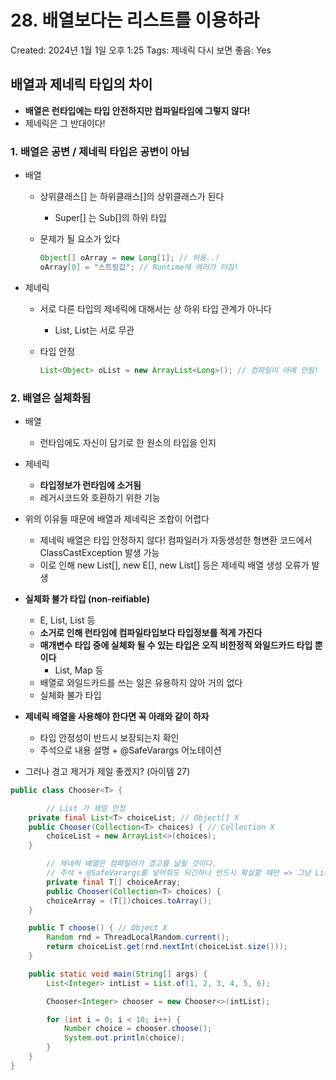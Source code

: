 # 28. 배열보다는 리스트를 이용하라

Created: 2024년 1월 1일 오후 1:25
Tags: 제네릭
다시 보면 좋음: Yes

## 배열과 제네릭 타입의 차이

- **배열은 런타입에는 타입 안전하지만 컴파일타임에 그렇지 않다!**
- 제네릭은 그 반대이다!

### 1. 배열은 공변 / 제네릭 타입은 공변이 아님

- 배열
    - 상위클래스[] 는 하위클래스[]의 상위클래스가 된다
        - Super[] 는 Sub[]의 하위 타입
    - 문제가 될 요소가 있다
        
        ```java
        Object[] oArray = new Long[1]; // 허용..!
        oArray[0] = "스트링값"; // Runtime에 에러가 터짐!
        ```
        
- 제네릭
    - 서로 다른 타입의 제네릭에 대해서는 상 하위 타입 관계가 아니다
        - List<TypeA>, List<TypeB>는 서로 무관
    - 타입 안정
        
        ```java
        List<Object> oList = new ArrayList<Long>(); // 컴파일이 아예 안됨!
        ```
        

### 2. 배열은 실체화됨

- 배열
    - 런타임에도 자신이 담기로 한 원소의 타입을 인지
- 제네릭
    - **타입정보가 런타임에 소거됨**
    - 레거시코드와 호환하기 위한 기능

- 위의 이유들 때문에 배열과 제네릭은 조합이 어렵다
    - 제네릭 배열은 타입 안정하지 않다! 컴파일러가 자동생성한 형변환 코드에서 ClassCastException 발생 가능
    - 이로 인해 new List<E>[], new E[], new List<String>[] 등은 제네릭 배열 생성 오류가 발생

- **실체화 불가 타입 (non-reifiable)**
    - E, List<E>, List<String> 등
    - **소거로 인해 런타임에 컴파일타입보다 타입정보를 적게 가진다**
    - **매개변수 타입 중에 실체화 될 수 있는 타입은 오직 비한정적 와일드카드 타입 뿐이다**
        - List<?>, Map<?, ?> 등
    - 배열로 와일드카드를 쓰는 일은 유용하지 않아 거의 없다
    - 실체화 불가 타입

- **제네릭 배열을 사용해야 한다면 꼭 아래와 같이 하자**
    - 타입 안정성이 반드시 보장되는지 확인
    - 주석으로 내용 설명 + @SafeVarargs 어노테이션
- 그러나 경고 제거가 제일 좋겠지? (아이템 27)

```java
public class Chooser<T> {

		// List 가 제일 안정
    private final List<T> choiceList; // Object[] X
    public Chooser(Collection<T> choices) { // Collection X
        choiceList = new ArrayList<>(choices);
    }

		// 제네릭 배열은 컴파일러가 경고를 날릴 것이다. 
		// 주석 + @SafeVarargs를 넣어줘도 되긴하나 반드시 확실할 때만 => 그냥 List 쓰자!
		private final T[] choiceArray;
		public Chooser(Collection<T> choices) {
        choiceArray = (T[])choices.toArray();
    }

    public T choose() { // Object X
        Random rnd = ThreadLocalRandom.current();
        return choiceList.get(rnd.nextInt(choiceList.size()));
    }

    public static void main(String[] args) {
        List<Integer> intList = List.of(1, 2, 3, 4, 5, 6);

        Chooser<Integer> chooser = new Chooser<>(intList);

        for (int i = 0; i < 10; i++) {
            Number choice = chooser.choose();
            System.out.println(choice);
        }
    }
}
```